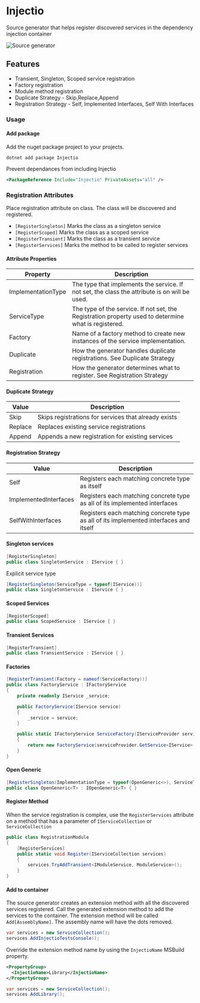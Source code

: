 # Injectio

Source generator that helps register discovered services in the dependency injection container

![Source generator](https://raw.githubusercontent.com/loresoft/Injectio/52b94ce860c184a551b854570a0a57b25c9e5c88/media/Injectio.Genertors.png)

## Features

- Transient, Singleton, Scoped service registration
- Factory registration
- Module method registration
- Duplicate Strategy - Skip,Replace,Append
- Registration Strategy - Self, Implemented Interfaces, Self With Interfaces

### Usage

#### Add package

Add the nuget package project to your projects.

`dotnet add package Injectio`

Prevent dependances from including Injectio

```xml
<PackageReference Include="Injectio" PrivateAssets="all" />
```

### Registration Attributes

Place registration attribute on class.  The class will be discovered and registered.

- `[RegisterSingleton]` Marks the class as a singleton service
- `[RegisterScoped]` Marks the class as a scoped service
- `[RegisterTransient]` Marks the class as a transient service
- `[RegisterServices]` Marks the method to be called to register services

#### Attribute Properties

| Property           | Description                                                                                         |
|--------------------|-----------------------------------------------------------------------------------------------------|
| ImplementationType | The type that implements the service.  If not set, the class the attribute is on will be used.      |
| ServiceType        | The type of the service. If not set, the Registration property used to determine what is registered.|
| Factory            | Name of a factory method to create new instances of the service implementation.                     |
| Duplicate          | How the generator handles duplicate registrations. See Duplicate Strategy                           |
| Registration       | How the generator determines what to register. See Registration Strategy                            |

#### Duplicate Strategy

| Value   | Description                                          |
|---------|------------------------------------------------------|
| Skip    | Skips registrations for services that already exists |
| Replace | Replaces existing service registrations              |
| Append  | Appends a new registration for existing services     |

#### Registration Strategy

| Value                 | Description                                                                           |
|-----------------------|---------------------------------------------------------------------------------------|
| Self                  | Registers each matching concrete type as itself                                       |
| ImplementedInterfaces | Registers each matching concrete type as all of its implemented interfaces            |
| SelfWithInterfaces    | Registers each matching concrete type as all of its implemented interfaces and itself |

#### Singleton services

```c#
[RegisterSingleton]
public class SingletonService : IService { }
```

Explicit service type

```c#
[RegisterSingleton(ServiceType = typeof(IService))]
public class SingletonService : IService { }
```

#### Scoped Services

```c#
[RegisterScoped]
public class ScopedService : IService { }
```

#### Transient Services

```c#
[RegisterTransient]
public class TransientService : IService { }
```

#### Factories

```c#
[RegisterTransient(Factory = nameof(ServiceFactory))]
public class FactoryService : IFactoryService
{
    private readonly IService _service;

    public FactoryService(IService service)
    { 
        _service = service;
    }

    public static IFactoryService ServiceFactory(IServiceProvider serviceProvider)
    {
        return new FactoryService(serviceProvider.GetService<IService>());
    }
}
```

#### Open Generic

```c#
[RegisterSingleton(ImplementationType = typeof(OpenGeneric<>), ServiceType = typeof(IOpenGeneric<>))]
public class OpenGeneric<T> : IOpenGeneric<T> { }
```

#### Register Method

When the service registration is complex, use the `RegisterServices` attribute on a method that has a parameter of `IServiceCollection` or `ServiceCollection`

```c#
public class RegistrationModule
{
    [RegisterServices]
    public static void Register(IServiceCollection services)
    {
        services.TryAddTransient<IModuleService, ModuleService>();
    }
}
```

#### Add to container

The source generator creates an extension method with all the discovered services registered.  Call the generated extension method to add the services to the container.  The extension method will be called `Add[AssemblyName]`.  The assembly name will have the dots removed.

```c#
var services = new ServiceCollection();
services.AddInjectioTestsConsole();
```

Override the extension method name by using the `InjectioName` MSBuild property.

```xml
<PropertyGroup>
  <InjectioName>Library</InjectioName>
</PropertyGroup>
```

```c#
var services = new ServiceCollection();
services.AddLibrary();
```
